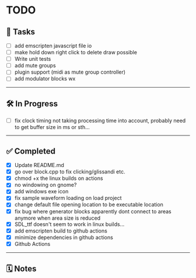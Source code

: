 # TODO

## 📝 Tasks

- [ ] add emscripten javascript file io
- [ ] make hold down right click to delete draw possible
- [ ] Write unit tests
- [ ] add mute groups
- [ ] plugin support (midi as mute group controller)
- [ ] add modulator blocks
wx

---

## 🛠️ In Progress

- [ ] fix clock timing not taking processing time into account, probably need to get buffer size in ms or sth...

---

## ✅ Completed

- [x] Update README.md
- [x] go over block.cpp to fix clicking/glissandi etc.
- [x] chmod +x the linux builds on actions
- [x] no windowing on gnome?
- [x] add windows exe icon
- [x] fix sample waveform loading on load project
- [x] change default file opening location to be executable location
- [x] fix bug where generator blocks apparently dont connect to areas anymore when area size is reduced
- [x] SDL_ttf doesn't seem to work in linux builds...
- [x] add emscripten build to github actions
- [x] minimize dependencies in github actions
- [x] Github Actions

---

## 🗓️ Notes
